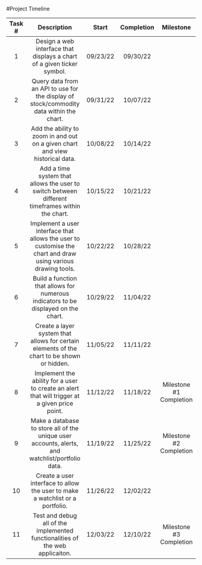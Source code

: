 #Project Timeline

Task # | Description | Start | Completion | Milestone
:-----:|:-----------:|:----------:|:--------:|:---------:
1      |Design a web interface that displays a chart of a given ticker symbol.		 								 |09/23/22|09/30/22|
2	   |Query data from an API to use for the display of stock/commodity data within the chart.			 			 |09/31/22|10/07/22|
3	   |Add the ability to zoom in and out on a given chart and view historical data.			 				     |10/08/22|10/14/22|
4      |Add a time system that allows the user to switch between different timeframes within the chart.			 	 |10/15/22|10/21/22|
5      |Implement a user interface that allows the user to customise the chart and draw using various drawing tools. |10/22/22|10/28/22|
6      |Build a function that allows for numerous indicators to be displayed on the chart.			 				 |10/29/22|11/04/22|
7      |Create a layer system that allows for certain elements of the chart to be shown or hidden.			 		 |11/05/22|11/11/22|
8	   |Implement the ability for a user to create an alert that will trigger at a given price point.				 |11/12/22|11/18/22| Milestone #1 Completion
9      |Make a database to store all of the unique user accounts, alerts, and watchlist/portfolio data.				 |11/19/22|11/25/22| Milestone #2 Completion
10     |Create a user interface to allow the user to make a watchlist or a portfolio.							     |11/26/22|12/02/22|	
11     |Test and debug all of the implemented functionalities of the web applicaiton.								 |12/03/22|12/10/22| Milestone #3 Completion